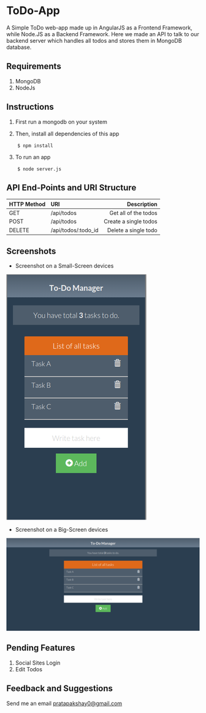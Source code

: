 ToDo-App
========

A Simple ToDo web-app made up in AngularJS as a Frontend Framework, while Node.JS as a Backend Framework. Here we made an API to talk to our backend server which handles all todos and stores them in MongoDB database.

## Requirements
1. MongoDB
2. NodeJs

## Instructions
1. First run a mongodb on your system

2. Then, install all dependencies of this app
```
    $ npm install
```
3. To run an app
```
    $ node server.js
```

## API End-Points and URI Structure
| HTTP Method  | URI                  | Description            |
|--------------|:---------------------|-----------------------:|
|GET           | /api/todos           | Get all of the todos   |
|POST          | /api/todos           | Create a single todos  |
|DELETE        | /api/todos/:todo_id  | Delete a single todo   |

## Screenshots
  * Screenshot on a Small-Screen devices

  ![Screenshot on a Small-Screen Devices](/screenshots/app-mobile.png)

  * Screenshot on a Big-Screen devices

  ![Screenshot on a Big-Screen Devices](/screenshots/app-laptop.png)

## Pending Features
1. Social Sites Login
2. Edit Todos

## Feedback and Suggestions
Send me an email [pratapakshay0@gmail.com](mailto:pratapakshay0@gmail.com)
